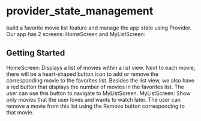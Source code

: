 # provider_state_management

build a favorite movie list feature and manage the app state using Provider. Our app has 2 screens: HomeScreen and MyListScreen:


## Getting Started

HomeScreen: Displays a list of movies within a list view. Next to each movie, there will be a heart-shaped button icon to add or remove the corresponding movie to the favorites list. Besides the list view, we also have a red button that displays the number of movies in the favorites list. The user can use this button to navigate to MyListScreen.
MyListScreen: Show only movies that the user loves and wants to watch later. The user can remove a movie from this list using the Remove button corresponding to that movie.
